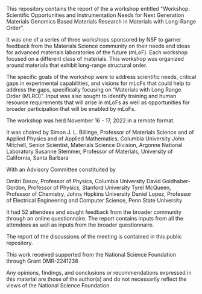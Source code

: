 This repository contains the report of the a workshop entitled "Workshop: Scientific Opportunities and Instrumentation Needs for Next Generation Materials Genomics Based Materials Research in Materials with Long-Range Order".

It was one of a series of three workshops sponsored by NSF to garner feedback from the Materials Science community on their needs and ideas for advanced materials laboratories of the future (mLoF).  Each workshop focused on a different class of materials.  This workshop was organized around materials that exhibit long-range structural order.

The specific goals of the workshop were to address scientific needs, critical gaps in experimental capabilities, and visions for mLoFs that could help to address the gaps, specifically focusing on “Materials with Long Range Order (MLRO)”.  Input was also sought to identify training and human resource requirements that will arise in mLoFs as well as opportunities for broader participation that will be enabled by mLoFs.

The workshop was held November 16 - 17, 2022 in a remote format.

It was chaired by
Simon J. L. Billinge, Professor of Materials Science and of Applied Physics and of Applied Mathematics, Columbia University
John Mitchell, Senior Scientist, Materials Science Division, Argonne National Laboratory
Susanne Stemmer, Professor of Materials, University of California, Santa Barbara

With an Advisory Committee constituited by

Dmitri Basov, Professor of Physics, Columbia University
David Goldhaber-Gordon, Professor of Physics, Stanford University
Tyrel McQueen, Professor of Chemistry, Johns Hopkins University
Daniel Lopez, Professor of Electrical Engineering and Computer Science, Penn State University

It had 52 attendees and sought feedback from the broader community through an online questionnaire.  The report contains inputs from all the attendees as well as inputs from the broader questionnaire.

The report of the discussions of the meeting is contained in this public repository.

This work received supported from the National Science Foundation through Grant DMR-2241238

Any opinions, findings, and conclusions or recommendations expressed in this material are those of the author(s) and do not necessarily reflect the views of the National Science Foundation.
